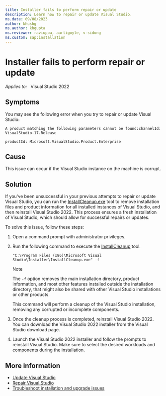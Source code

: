 ```yaml
---
title: Installer fails to perform repair or update
description: Learn how to repair or update Visual Studio.
ms.date: 09/08/2023
author: khushg
ms.author: khgupta
ms.reviewer: raviuppa, aartigoyle, v-sidong
ms.custom: sap:installation
---
```

# Installer fails to perform repair or update

_Applies to:_ &nbsp; Visual Studio 2022

## Symptoms

You may see the following error when you try to repair or update Visual Studio:

```output
A product matching the following parameters cannot be found:channelId: VisualStudio.17.Release

productId: Microsoft.VisualStudio.Product.Enterprise
```

## Cause

This issue can occur if the Visual Studio instance on the machine is corrupt.

## Solution

If you've been unsuccessful in your previous attempts to repair or update Visual Studio, you can run the [InstallCleanup.exe](/visualstudio/install/uninstall-visual-studio#remove-all-with-installcleanupexe) tool to remove installation files and product information for all installed instances of Visual Studio, and then reinstall Visual Studio 2022. This process ensures a fresh installation of Visual Studio, which should allow for successful repairs or updates.

To solve this issue, follow these steps:

1. Open a command prompt with administrator privileges.
1. Run the following command to execute the [InstallCleanup](/visualstudio/install/uninstall-visual-studio#remove-all-with-installcleanupexe) tool:

   `"C:\Program Files (x86)\Microsoft Visual Studio\Installer\InstallCleanup.exe" -f`

   > [!NOTE]
   > The `-f` option removes the main installation directory, product information, and most other features installed outside the installation directory, that might also be shared with other Visual Studio installations or other products.

   This command will perform a cleanup of the Visual Studio installation, removing any corrupted or incomplete components.

1. Once the cleanup process is completed, reinstall Visual Studio 2022. You can download the Visual Studio 2022 installer from the Visual Studio download page.
1. Launch the Visual Studio 2022 installer and follow the prompts to reinstall Visual Studio. Make sure to select the desired workloads and components during the installation.

## More information

- [Update Visual Studio](/visualstudio/install/update-visual-studio)
- [Repair Visual Studio](/visualstudio/install/repair-visual-studio)
- [Troubleshoot installation and upgrade issues](/troubleshoot/developer/visualstudio/installation/troubleshoot-installation-issues)
